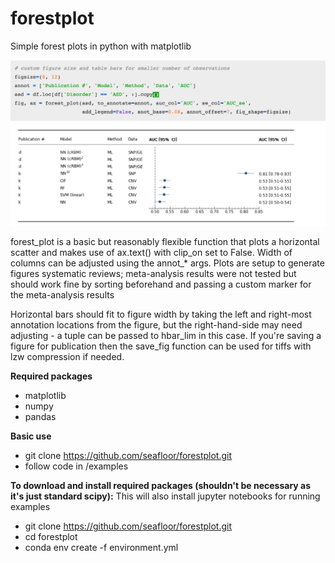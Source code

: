 # forestplot
Simple forest plots in python with matplotlib

![small_forest_plot](/figures/forest_plot_example.png)

forest_plot is a basic but reasonably flexible function that plots a horizontal scatter and makes use of ax.text() with clip_on set to False. Width of columns can be adjusted using the annot_* args. Plots are setup to generate figures systematic reviews; meta-analysis results were not tested but should work fine by sorting beforehand and passing a custom marker for the meta-analysis results

Horizontal bars should fit to figure width by taking the left and right-most annotation locations from the figure, but the right-hand-side may need adjusting - a tuple can be passed to hbar_lim in this case. If you're saving a figure for publication then the save_fig function can be used for tiffs with lzw compression if needed.

**Required packages**
- matplotlib
- numpy
- pandas

**Basic use**
- git clone https://github.com/seafloor/forestplot.git
- follow code in /examples

**To download and install required packages (shouldn't be necessary as it's just standard scipy):**
This will also install jupyter notebooks for running examples
- git clone https://github.com/seafloor/forestplot.git
- cd forestplot
- conda env create -f environment.yml
